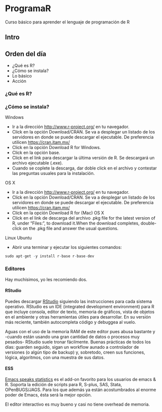 # ProgramaR
Curso básico para aprender el lenguaje de programación de R

## Intro
## Orden del día
  * ¿Qué es R?
  * ¿Cómo se instala?
  * Lo básico
  * Acción


### ¿Qué es R?
### ¿Cómo se instala?
Windows
 - Ir a la dirección http://www.r-project.org/ en tu navegador.
 - Click en la opción Download/CRAN. Se va a desplegar un listado de los servidores en donde se puede descargar el ejecutable. De preferencia utilicen https://cran.itam.mx/
 - Click en la opción Download R for Windows.
 - Click en la opción base.
 - Click en el link para descargar la última versión de R. Se descargará un archivo ejecutable (.exe).
 - Cuando se coplete la descarga, dar doble click en el archivo y contestar las preguntas usuales para la instalación.

OS X
 - Ir a la dirección http://www.r-project.org/ en tu navegador.
 - Click en la opción Download/CRAN. Se va a desplegar un listado de los servidores en donde se puede descargar el ejecutable. De preferencia utilicen https://cran.itam.mx/
 - Click en la opción Download R for (Mac) OS X
 - Click en el link de descarga del archivo .pkg file for the latest version of R, under “Files:”, to download it.When the download completes, double-click on the .pkg file and answer the usual questions.

Linux Ubuntu
 - Abrir una terminar y ejecutar los siguientes comandos:
 ``` r
 sudo apt-get -y install r-base r-base-dev
```

### Editores

Hay muchísimos, yo les recomiendo dos.

#### RStudio

Puedes descargar [RStudio](https://www.rstudio.com/products/rstudio/download/) 
siguiendo las instrucciones para cada sistema operativo. RStudio es un IDE (integrated
development environment) para R que incluye consola, editor de texto, memoria de 
gráficos, vista de objetos en el ambiente y otras herramientas útiles para 
desarrollar. En su versión más reciente, también autocompleta código y debuggea
al vuelo.

Aguas con el uso de la memoria RAM de este editor pues abusa bastante y -cuando 
están usando una gran cantidad de datos o procesos muy pesados- RStudio suele 
tronar fácilmente. Buenas prácticas de todos los días: guarden seguido, sigan 
un workflow aunado a controlador de versiones (o algún tipo de backup) y, sobretodo,
creen sus funciones, lógica, algoritmos, con una muestra de sus datos.

#### ESS

[Emacs speaks statistics](http://ess.r-project.org/) es el add-on favorito para
los usuarios de emacs \& R. Soporta la edición de scripts para R, S-plus, SAS,
Stata, OPenBUGS/JAGS. Para los que además ya están acostumbrados al enorme poder
de Emacs, ésta será la mejor opción.

El editor interactivo es muy bueno y casi no tiene overhead de memoria.

